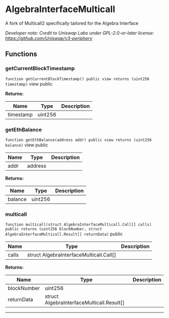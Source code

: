 

# AlgebraInterfaceMulticall




A fork of Multicall2 specifically tailored for the Algebra Interface

*Developer note: Credit to Uniswap Labs under GPL-2.0-or-later license:
https://github.com/Uniswap/v3-periphery*




## Functions
### getCurrentBlockTimestamp


`function getCurrentBlockTimestamp() public view returns (uint256 timestamp)` view public






**Returns:**

| Name | Type | Description |
| ---- | ---- | ----------- |
| timestamp | uint256 |  |

### getEthBalance


`function getEthBalance(address addr) public view returns (uint256 balance)` view public





| Name | Type | Description |
| ---- | ---- | ----------- |
| addr | address |  |

**Returns:**

| Name | Type | Description |
| ---- | ---- | ----------- |
| balance | uint256 |  |

### multicall


`function multicall(struct AlgebraInterfaceMulticall.Call[] calls) public returns (uint256 blockNumber, struct AlgebraInterfaceMulticall.Result[] returnData)`  public





| Name | Type | Description |
| ---- | ---- | ----------- |
| calls | struct AlgebraInterfaceMulticall.Call[] |  |

**Returns:**

| Name | Type | Description |
| ---- | ---- | ----------- |
| blockNumber | uint256 |  |
| returnData | struct AlgebraInterfaceMulticall.Result[] |  |





---


